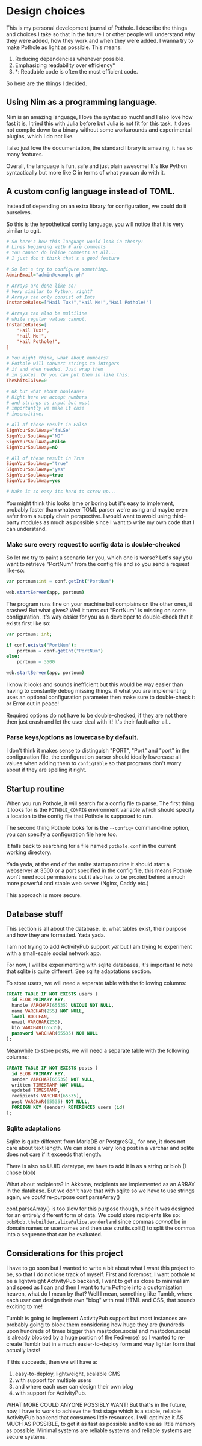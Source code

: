 # Design choices

This is my personal development journal of Pothole. I describe the things and choices I take so that in the future I or other people will understand why they were added, how they work and when they were added.
I wanna try to make Pothole as light as possible. This means:

1. Reducing dependencies whenever possible.
2. Emphasizing readability over efficiency*
3. *: Readable code is often the most efficient code.

So here are the things I decided.

## Using Nim as a programming language.

Nim is an amazing language, I love the syntax so much! and I also love how fast it is, I tried this with Julia before but Julia is not fit for this task, it does not compile down to a binary without some workarounds and experimental plugins, which I do not like.

I also just love the documentation, the standard library is amazing, it has so many features.

Overall, the language is fun, safe and just plain awesome! It's like Python syntactically but more like C in terms of what you can do with it. 

## A custom config language instead of TOML.

Instead of depending on an extra library for configuration, we could do it ourselves.

So this is the hypothetical config language, you will notice that it is very similar to cgit.

```ini
# So here's how this language would look in theory:
# Lines beginning with # are comments
# You cannot do inline comments at all...
# I just don't think that's a good feature

# So let's try to configure something.
AdminEmail="admin@example.ph"

# Arrays are done like so:
# Very similar to Python, right?
# Arrays can only consist of Ints
InstanceRules=["Hail Tux!","Hail Me!","Hail Pothole!"]

# Arrays can also be multiline
# while regular values cannot.
InstanceRules=[
	"Hail Tux!",
	"Hail Me!",
	"Hail Pothole!",
]

# You might think, what about numbers?
# Pothole will convert strings to integers 
# if and when needed. Just wrap them
# in quotes. Or you can put them in like this:
TheShitsIGive=0

# Ok but what about booleans?
# Right here we accept numbers
# and strings as input but most
# importantly we make it case
# insensitive.

# All of these result in False
SignYourSoulAway="faLSe"
SignYourSoulAway="NO"
SignYourSoulAway=False
SignYourSoulAway=nO

# All of these result in True
SignYourSoulAway="true"
SignYourSoulAway="yes"
SignYourSoulAway=true
SignYourSoulAway=yes

# Make it so easy its hard to screw up...
```

You might think this looks lame or boring but it's easy to implement, probably faster than whatever TOML parser we're using and maybe even safer from a supply chain perspective. I would want to avoid using third-party modules as much as possible since I want to write my own code that I can understand.

### Make sure every request to config data is double-checked

So let me try to paint a scenario for you, which one is worse? Let's say you want to retrieve "PortNum" from the config file and so you send a request like-so:

```nim
var portnum:int = conf.getInt("PortNum")

web.startServer(app, portnum)
```

The program runs fine on your machine but complains on the other ones, it crashes! But what gives? Well it turns out "PortNum" is missing on some configuration. It's way easier for you as a developer to double-check that it exists first like so:

```nim
var portnum: int;

if conf.exists("PortNum"):
    portnum = conf.getInt("PortNum")
else:
    portnum = 3500

web.startServer(app, portnum)
```

I know it looks and sounds inefficient but this would be way easier than having to constantly debug missing things. if what you are implementing uses an optional configuration parameter then make sure to double-check it or Error out in peace!

Required options do not have to be double-checked, if they are not there then just crash and let the user deal with it! It's their fault after all...

### Parse keys/options as lowercase by default.

I don't think it makes sense to distinguish "PORT", "Port" and "port" in the configuration file, the configuration parser should ideally lowercase all values when adding them to `configTable` so that programs don't worry about if they are spelling it right.

## Startup routine

When you run Pothole, it will search for a config file to parse. The first thing it looks for is the `POTHOLE_CONFIG` environment variable which should specify a location to the config file that Pothole is supposed to run.

The second thing Pothole looks for is the `--config=` command-line option, you can specify a configuration file here too.

It falls back to searching for a file named `pothole.conf` in the current working directory.

Yada yada, at the end of the entire startup routine it should start a webserver at 3500 or a port specified in the config file, this means Pothole won't need root permissions but it also has to be proxied behind a much more powerful and stable web server (Nginx, Caddy etc.)

This approach is more secure.

## Database stuff

This section is all about the database, ie. what tables exist, their purpose and how they are formatted. Yada yada.

I am not trying to add ActivityPub support *yet* but I am trying to experiment with a small-scale social network app.

For now, I will be experimenting with sqlite databases, it's important to note that sqlite is quite different. See sqlite adaptations section.

To store users, we will need a separate table with the following columns:

```sql
CREATE TABLE IF NOT EXISTS users (
  id BLOB PRIMARY KEY,
  handle VARCHAR(65535) UNIQUE NOT NULL,
  name VARCHAR(255) NOT NULL,
  local BOOLEAN, 
  email VARCHAR(255),
  bio VARCHAR(65535),
  password VARCHAR(65535) NOT NULL
);
```

Meanwhile to store posts, we will need a separate table with the following columns:

```sql
CREATE TABLE IF NOT EXISTS posts (
  id BLOB PRIMARY KEY,
  sender VARCHAR(65535) NOT NULL,
  written TIMESTAMP NOT NULL,
  updated TIMESTAMP,
  recipients VARCHAR(65535),
  post VARCHAR(65535) NOT NULL,
  FOREIGN KEY (sender) REFERENCES users (id)
);
```

### Sqlite adaptations

Sqlite is quite different from MariaDB or PostgreSQL, for one, it does not care about text length. We can store a very long post in a varchar and sqlite does not care if it exceeds that length.

There is also no UUID datatype, we have to add it in as a string or blob (I chose blob)

What about recipients? In Akkoma, recipients are implemented as an ARRAY in the database. But we don't have that with sqlite so we have to use strings again, we *could* re-purpose conf.parseArray()

conf.parseArray() is too slow for this purpose though, since it was designed for an entirely different form of data. 
We could store recipients like so: `bob@bob.thebuilder,alice@alice.wonderland` since commas *cannot* be in domain names or usernames and then use strutils.split() to split the commas into a sequence that can be evaluated.

## Considerations for this project

I have to go soon but I wanted to write a bit about what I want this project to be, so that I do not lose track of myself. First and foremost, I want pothole to be a lightweight ActivityPub backend, I want to get as close to minimalism and speed as I can and then I want to turn Pothole into a customization heaven, what do I mean by that? Well I mean, something like Tumblr, where each user can design their own "blog" with real HTML and CSS, that sounds exciting to me!

Tumblr is going to implement ActivityPub support but most instances are probably going to block them considering how huge they are (hundreds upon hundreds of times bigger than mastodon.social and mastodon.social is already blocked by a huge portion of the Fediverse) so I wanted to re-create Tumblr but in a much easier-to-deploy form and way lighter form that actually lasts!

If this succeeds, then we will have a:
1. easy-to-deploy, lightweight, scalable CMS
2. with support for multiple users
3. and where each user can design their own blog
4. with support for ActivityPub.

WHAT MORE COULD ANYONE POSSIBLY WANT! But that's in the future, now, I have to work to achieve the first stage which is a stable, reliable ActivityPub backend that consumes little resources. I will optimize it AS MUCH AS POSSIBLE, to get it as fast as possible and to use as little memory as possible. Minimal systems are reliable systems and reliable systems are secure systems.